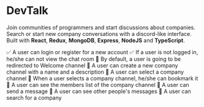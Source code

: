 # DevTalk

Join communities of programmers and start discussions about companies. Search or start new company conversations with a discord-like interface. Built with **React**, **Redux**, **MongoDB**, **Express**, **NodeJS** and **TypeScript**.

:white_check_mark: A user can login or register for a new account
:white_check_mark: If a user is not logged in, he/she can not view the chat room
:black_square_button: By default, a user is going to be redirected to Welcome channel
:black_square_button: A user can create a new company channel with a name and a description
:black_square_button: A user can select a company channel
:black_square_button: When a user selects a company channel, he/she can bookmark it
:black_square_button: A user can see the members list of the company channel
:black_square_button: A user can send a message
:black_square_button: A user can see other people's messages
:black_square_button: A user can search for a company
